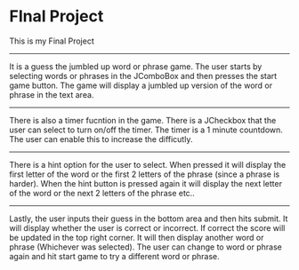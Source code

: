 # FInal Project
This is my Final Project
***
It is a guess the jumbled up word or phrase game. The user starts by selecting words or phrases in the JComboBox and then presses the start game button. The game will display a jumbled up version of the word or phrase in the text area.
***
There is also a timer fucntion in the game. There is a JCheckbox that the user can select to turn on/off the timer. The timer is a 1 minute countdown. The user can enable this to increase the difficutly.
***
There is a hint option for the user to select. When pressed it will display the first letter of the word or the first 2 letters of the phrase (since a phrase is harder). When the hint button is pressed again it will display the next letter of the word or the next 2 letters of the phrase etc..
***
Lastly, the user inputs their guess in the bottom area and then hits submit. It will display whether the user is correct or incorrect. If correct the score will be updated in the top right corner. It will then display another word or phrase (Whichever was selected). The user can change to word or phrase again and hit start game to try a different word or phrase. 
